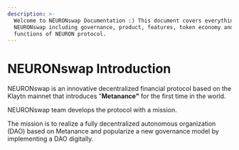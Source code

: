 ```yaml
---
description: >-
  Welcome to NEURONswap Documentation :) This document covers everything about
  NEURONswap including governance, product, features, token economy and
  functions of NEURON protocol.
---
```


# NEURONswap Introduction

NEURONswap is an innovative decentralized financial protocol based on the Klaytn mainnet that introduces "**Metanance"** for the first time in the world.

NEURONswap team develops the protocol with a mission.&#x20;

The mission is to realize a fully decentralized autonomous organization (DAO) based on Metanance and popularize a new governance model by implementing a DAO digitally.&#x20;
